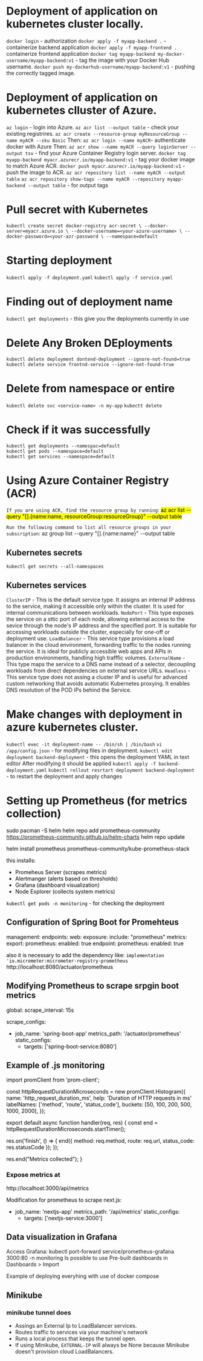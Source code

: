 # Deployment of application on kubernetes cluster locally.

`docker login` - authorization
`docker apply -f myapp-backend .` - containerize backend application
`docker apply -f myapp-frontend .` containerize frontend application
`docker tag myapp-backend my-docker-username/myapp-backend:v1` - tag the image with your Docker Hub username.
`docker push my-dockerhub-username/myapp-backend:v1` - pushing the correctly tagged image.

# Deployment of application on kubernetes clluster of Azure.

`az login` - login into Azure.
`az acr list --output table` - check your existing registrires.
`az acr create --resource-group myResourceGroup --name myACR --sku Basic`
Then:
`az acr login --name myACR`- authenticate docker with Azure
Then:
`az acr show --name myACR --query loginServer --output tsv` - find your Azure Container Registry login server.
`docker tag myapp-backend myacr.azurecr.io/myapp-backend:v1` - tag your docker image to match Azure ACR.
`docker push myacr.azurecr.io/myapp-backend:v1` - push the image to ACR.
`az acr repository list --name myACR --output table`
`az acr repository show-tags --name myACR --repository myapp-backend --output table` - for output tags

# Pull secret with Kubernetes

`kubectl create secret docker-registry acr-secret \
    --docker-server=myacr.azure.io \
    --docker-username=<your-azure-username> \
    --docker-password=<your-azr-password \
    --namespace=default `

# Starting deployment

`kubectl apply -f deployment.yaml`
`kubectl apply -f service.yaml`

# Finding out of deployment name

`kubectl get deployments` - this give you the deployments currently in use

# Delete Any Broken DEployments

`kubectl delete deployment dontend-deployment --ignore-not-found=true`
`kubectl delete service frontnd-service --ignore-not-found-true`

# Delete from namespace or entire 
`kubectl delete svc <service-name> -n my-app`
`kubectt delete `

# Check if it was successfully

    kubectl get deployments --namespac=default
    kubectl get pods --namespace=default
    kubectl get services --namespace=default

# Using Azure Container Registry (ACR)

`If you are using ACR, find the resource group by running`:
<mark>
az acr list --query "[].{name:name, resourceGroup:resourceGroup}" --output table
</mark>

`Run the following command to list all resource groups in your subscription`:
az group list --query "[].{name:name}" --output table

## Kubernetes secrets

`kubectl get secrets --all-namespaces`

## Kubernetes services

`ClusterIP` - This is the default service type. It assigns an internal IP address to the service, making it accessible only within the cluster. It is used for internal communications between workloads.
`NodePort` - This type exposes the service on a sttic port of each node, allowing external access to the sevice through the node's IP address and the specified port. It is suitable for accessing workloads outside the cluster, especially for one-off or deployment use.
`LoadBalancer` - This service type provisions a load balancer in the cloud environment, forwarding traffic to the nodes running the service. It is ideal for publicly accessible web apps and APIs in production environments, handling high trafffic volumes.
`ExternalName` - This type maps the service to a DNS name instead of a selector, decoupling workloads from direct dependencies on external service URLs.
`Headless` - This service type does not assing a cluster IP and is useful for advanced custom networking that avoids automatic Kubernetes proxying. It enables DNS resolution of the POD IPs behind the Service.

# Make changes with deployment in azure kubernetes cluster.

`kubectl exec -it deployment-name -- /bin/sh | /bin/bash`
`vi /app/config.json` - for modifying files in deployment.
`kubectl edit deployment backend-deployment` - this opens the deployment YAML in text editor
After modifying it should be applied
`kubectl apply -f backend-deployment.yaml`
`kubectl rollout resrtart deployment backend-deployment` - to restart the deployment and apply changes

# Setting up Prometheus (for metrics collection)

<mark>

sudo pacman -S helm
helm repo add prometheus-community https://prometheus-community.github.io/helm-charts
helm repo update

helm install prometheus prometheus-community/kube-prometheus-stack

this installs:

- Promeheus Server (scrapes metrics)
- Alertmanger (alerts based on thresholds)
- Grafana (dashboard visualization)
- Node Explorer (collects system metrics)

`kubectl get pods -n monitoring` - for checking the deployment

</mark>

## Configuration of Spring Boot for Promehteus

<mark>

management:
endpoints:
web:
exposure:
include: "prometheus"
metrics:
export:
prometheus:
enabled: true
endpoint:
prometheus:
enabled: true

also it is necessary to add the dependency like:
`implementation 'io.micrometer:micrometer-registry-prometheus`
http://localhost:8080/actuator/prometheus

</mark>

## Modifying Prometheus to scrape srpgin boot metrics

<mark>

global:
scrape_interval: 15s

scrape_configs:

- job_name: 'spring-boot-app'
  metrics_path: '/actuator/prometheus'
  static_configs:
  - targets: ['spring-boot-service:8080']

</mark>

## Example of .js monitoring

<mark>

import promClient from 'prom-client';

const httpRequestDurationMicroseconds = new promClient.Histogram({
name: 'http_request_duration_ms',
help: 'Duration of HTTP requests in ms'
labelNames: ['method', 'route', 'status_code'],
buckets: [50, 100, 200, 500, 1000, 2000],
});

export default async function handler(req, res) {
const end = httpRequestDurationMicroseconds.startTimer();

res.on('finish', () => {
end({ method: req.method, route: req.url, status_code: res.statusCode });
});

res.end("Metrics collected");
}

### Expose metrics at

http://localhost:3000/api/metrics

Modification for prometheus to scrape next.js:

- job_name: 'nextjs-app'
  metrics_path: '/api/metrics'
  static_configs:
  - targets: ['nextjs-service:3000']

</mark>

## Data visualization in Grafana

Access Grafana:
kubectl port-forward service/prometheus-grafana 3000:80 -n monitoring
Is possible to use Pre-built dashboards in Dashboards > Import

Example of deploying everyhing with use of docker compose

## Minikube 

### minikube tunnel does
- Assings an External Ip to LoadBalancer services.
- Routes traffic to services via your machine's network 
- Runs a local process that keeps the tunnel open.
- If using Minikube, `EXTERNAL-IP` will always be None because Minikube doesn't provision cloud LoadBalancers.

